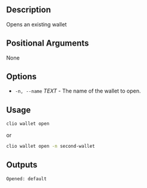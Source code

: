 ## Description

Opens an existing wallet

## Positional Arguments

None

## Options

- `-n, --name` _TEXT_ - The name of the wallet to open.

## Usage

```sh
clio wallet open
```

or

```sh
clio wallet open -n second-wallet
```

## Outputs

```console
Opened: default
```
